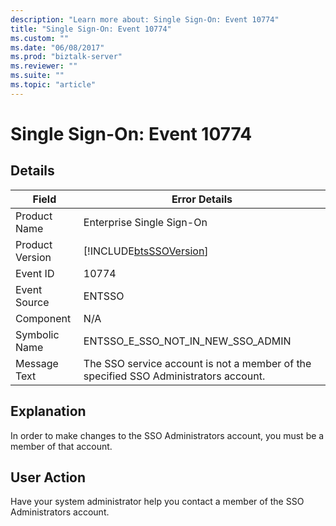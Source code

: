 ```yaml
---
description: "Learn more about: Single Sign-On: Event 10774"
title: "Single Sign-On: Event 10774"
ms.custom: ""
ms.date: "06/08/2017"
ms.prod: "biztalk-server"
ms.reviewer: ""
ms.suite: ""
ms.topic: "article"
---
```

# Single Sign-On: Event 10774
## Details  
  
| Field | Error Details |
|-----------------|--------------------------------------------------------------------------------------|
|  Product Name   |                              Enterprise Single Sign-On                               |
| Product Version |              [!INCLUDE[btsSSOVersion](../includes/btsssoversion-md.md)]              |
|    Event ID     |                                        10774                                         |
|  Event Source   |                                        ENTSSO                                        |
|    Component    |                                         N/A                                          |
|  Symbolic Name  |                          ENTSSO_E_SSO_NOT_IN_NEW_SSO_ADMIN                           |
|  Message Text   | The SSO service account is not a member of the specified SSO Administrators account. |
  
## Explanation  
 In order to make changes to the SSO Administrators account, you must be a member of that account.  
  
## User Action  
 Have your system administrator help you contact a member of the SSO Administrators account.
